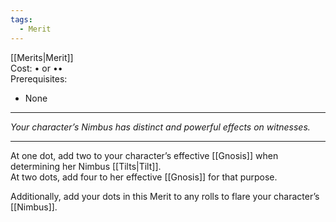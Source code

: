 ```yaml
---
tags:
  - Merit
---
```


[[Merits|Merit]]\
Cost: • or ••\
Prerequisites:
- None

---

_Your character’s Nimbus has distinct and powerful effects on witnesses._

---

At one dot, add two to your character’s effective [[Gnosis]] when determining her Nimbus [[Tilts|Tilt]].\
At two dots, add four to her effective [[Gnosis]] for that purpose.

Additionally, add your dots in this Merit to any rolls to flare your character’s [[Nimbus]].
